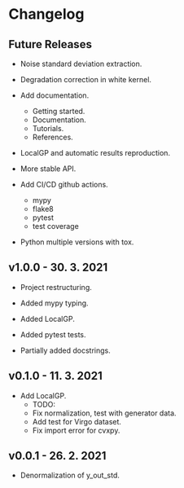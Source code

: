 # Changelog

## Future Releases

- Noise standard deviation extraction.
- Degradation correction in white kernel.

- Add documentation.
  - Getting started.
  - Documentation.
  - Tutorials.
  - References.
- LocalGP and automatic results reproduction.
- More stable API.
- Add CI/CD github actions.
  - mypy
  - flake8
  - pytest
  - test coverage
- Python multiple versions with tox.
  
## v1.0.0 - 30. 3. 2021

- Project restructuring.
- Added mypy typing.
- Added LocalGP.

- Added pytest tests.
- Partially added docstrings.

## v0.1.0 - 11. 3. 2021

- Add LocalGP.
    - TODO: 
    - Fix normalization, test with generator data.
    - Add test for Virgo dataset.
    - Fix import error for cvxpy.

## v0.0.1 - 26. 2. 2021

- Denormalization of y_out_std.
